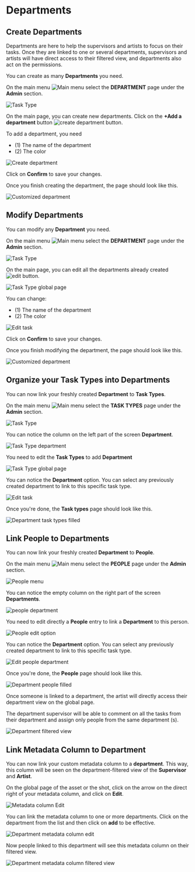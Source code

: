 # Departments

## Create Departments

Departments are here to help the supervisors and artists to focus on their tasks.
Once they are linked to one or several departments, supervisors and artists will have direct access to their
 filtered view, and departments also act on the permissions.

You can create as many **Departments** you need.

On the main menu ![Main menu](../img/getting-started/main_button.png) select the
**DEPARTMENT** page under the **Admin** section.

![Task Type](../img/getting-started/deparment_menu.png)

On the main page, you can create new departments. Click on the **+Add a department** button
![create department button](../img/getting-started/create_department_button.png).

To add a department, you need

- (1) The name of the department
- (2) The color

![Create department](../img/getting-started/create_department_detail.png)

Click on **Confirm** to save your changes.

Once you finish creating the department, the page should look like this.

![Customized department](../img/getting-started/customized_department.png)

## Modify Departments

You can modify any **Department** you need.

On the main menu ![Main menu](../img/getting-started/main_button.png) select the
**DEPARTMENT** page under the **Admin** section.

![Task Type](../img/getting-started/deparment_menu.png)

On the main page, you can edit all the departments already created
![edit button](../img/getting-started/edit_button.png).

![Task Type global page](../img/getting-started/department_global.png)

You can change:

- (1) The name of the department
- (2) The color


![Edit task](../img/getting-started/edit_department.png)

Click on **Confirm** to save your changes.

Once you finish modifying the department, the page should look like this.

![Customized department](../img/getting-started/customized_department.png)


## Organize your Task Types into Departments

You can now link your freshly created **Department** to **Task Types**.

On the main menu ![Main menu](../img/getting-started/main_button.png) select the
**TASK TYPES** page under the **Admin** section.

![Task Type](../img/getting-started/menu_tasktype.png)


You can notice the column on the left part of the screen **Department**.

![Task Type department](../img/getting-started/tasktype_department_empty.png)

You need to edit the **Task Types** to add **Department**

![Task Type global page](../img/getting-started/task_type_global_edit.png)

You can notice the **Department** option. You can select any previously created department to link to this specific task type.

![Edit task](../img/getting-started/edit_task_deparment.png)


Once you're done, the **Task types** page should look like this.

![Department task types filled](../img/getting-started/Task_deparment_filled.png)


## Link People to Departments

You can now link your freshly created **Department** to **People**.

On the main menu ![Main menu](../img/getting-started/main_button.png) select the
**PEOPLE** page under the **Admin** section.

![People menu](../img/getting-started/main_menu_people.png)


You can notice the empty column on the right part of the screen **Departments**.

![people department](../img/getting-started/people_department_empty.png)

You need to edit directly a **People** entry to link a **Department** to this
person.

![People edit option](../img/getting-started/people_edit.png)

You can notice the **Department** option. You can select any previously created department to link to this specific task type.

![Edit people department](../img/getting-started/people_edit_department.png)


Once you're done, the **People** page should look like this.

![Department people filled](../img/getting-started/people_department_filled.png)

Once someone is linked to a department, the artist will directly access their department view on the global page.

The department supervisor will be able to comment on all the tasks from their department and assign only people from the same department (s).

![Department filtered view](../img/getting-started/department_filtered_view.png)


## Link Metadata Column to Department

You can now link your custom metadata column to a **department**. This way, this column will be seen on the department-filtered view of the **Supervisor** and **Artist**.

On the global page of the asset or the shot, click on the arrow on the direct right of your metadata column, and click on **Edit**.

![Metadata column Edit](../img/getting-started/custom_column_edit.png)

You can link the metadata column to one or more departments. Click on the department from the list and then click on **add** to be effective.

![Department metadata column edit](../img/getting-started/custom_column_detail_department.png)

Now people linked to this department will see this metadata column on their filtered view.

![Department metadata column filtered view](../img/getting-started/department_filtered_view_column.png)
